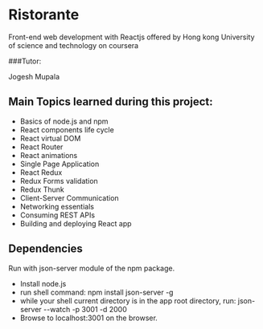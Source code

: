 # Ristorante
Front-end web development with Reactjs offered by
Hong kong University of science and technology on coursera

###Tutor:

Jogesh Mupala


## Main Topics learned during this project:

* Basics of node.js and npm
* React components life cycle
* React virtual DOM
* React Router
* React animations
* Single Page Application
* React Redux
* Redux Forms validation
* Redux Thunk
* Client-Server Communication
* Networking essentials
* Consuming REST APIs
* Building and deploying React app

## Dependencies
Run with json-server module of the npm package. 
* Install node.js
* run shell command: npm install json-server -g
* while your shell current directory is in the app root directory, run: json-server --watch -p 3001 -d 2000
* Browse to localhost:3001 on the browser.

